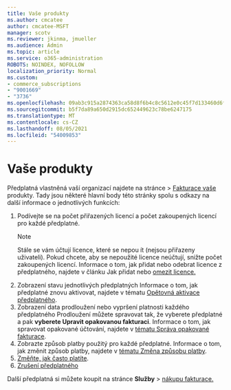 ```yaml
---
title: Vaše produkty
ms.author: cmcatee
author: cmcatee-MSFT
manager: scotv
ms.reviewer: jkinma, jmueller
ms.audience: Admin
ms.topic: article
ms.service: o365-administration
ROBOTS: NOINDEX, NOFOLLOW
localization_priority: Normal
ms.custom:
- commerce_subscriptions
- "9001669"
- "3736"
ms.openlocfilehash: 09ab3c915a2874363ca58d8f6b4c8c5612e0c45f7d133460d6fc61bfacc8ab4f
ms.sourcegitcommit: b5f7da89a650d2915dc652449623c78be6247175
ms.translationtype: MT
ms.contentlocale: cs-CZ
ms.lasthandoff: 08/05/2021
ms.locfileid: "54009853"
---
```

# <a name="your-products"></a>Vaše produkty

Předplatná vlastněná vaší organizací najdete na stránce  >  [Fakturace vaše](https://go.microsoft.com/fwlink/p/?linkid=842054) produkty. Tady jsou některé hlavní body této stránky spolu s odkazy na další informace o jednotlivých funkcích:

1. Podívejte se na počet přiřazených licencí a počet zakoupených licencí pro každé předplatné.
    > [!NOTE]
    > Stále se vám účtují licence, které se nepou ít (nejsou přiřazeny uživateli). Pokud chcete, aby se nepoužité licence neúčtují, snižte počet zakoupených licencí. Informace o tom, jak přidat nebo odebrat licence z předplatného, najdete v článku Jak přidat nebo [omezit licence.](https://docs.microsoft.com/alchemyinsights/how-to-add-or-reduce-licenses)
2. Zobrazení stavu jednotlivých předplatných Informace o tom, jak předplatné znovu aktivovat, najdete v tématu [Opětovná aktivace předplatného](reactivate-your-subscription.md).
3. Zobrazení data prodloužení nebo vypršení platnosti každého předplatného Prodloužení můžete spravovat tak, že vyberete předplatné a pak **vyberete Upravit opakovanou fakturaci**. Informace o tom, jak spravovat opakované účtování, najdete v [tématu Správa opakované fakturace](manage-auto-renewal.md).
4. Zobrazte způsob platby použitý pro každé předplatné. Informace o tom, jak změnit způsob platby, najdete v [tématu Změna způsobu platby](change-payment-method.md).
5. [Změňte, jak často platíte](change-how-often-you-pay.md).
6. [Zrušení předplatného](https://go.microsoft.com/fwlink/?linkid=2119113)

Další předplatná si můžete koupit na stránce **Služby**  >  [nákupu fakturace.](https://go.microsoft.com/fwlink/p/?linkid=868433)